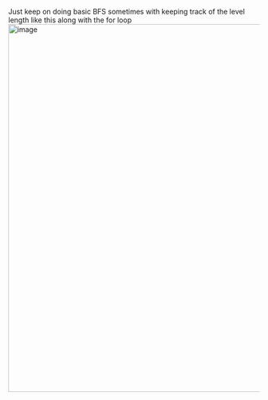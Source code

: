 Just keep on doing basic BFS sometimes with keeping track of the level length like this along with the for loop
<img width="737" alt="image" src="https://github.com/gregbg218/DSA/assets/72642906/0cb46894-1fa1-4443-805b-b9321160d0f8">
